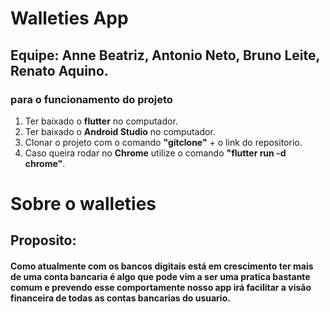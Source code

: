 # Walleties App
## Equipe: Anne Beatriz, Antonio Neto, Bruno Leite, Renato Aquino.

### para o funcionamento do projeto
1. Ter baixado o **flutter** no computador.
2. Ter baixado o **Android Studio** no computador.
3. Clonar o projeto com o comando **"gitclone"** + o link do repositorio.
4. Caso queira rodar no **Chrome** utilize o comando **"flutter run -d chrome"**.

# Sobre o walleties
## Proposito:
#### Como atualmente com os bancos digitais está em crescimento ter mais de uma conta bancaria é algo que pode vim a ser uma pratica bastante comum e prevendo esse comportamente nosso app irá facilitar a visão financeira de todas as contas bancarias do usuario.
